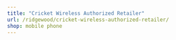 ```yaml
---
title: "Cricket Wireless Authorized Retailer"
url: /ridgewood/cricket-wireless-authorized-retailer/
shop: mobile phone
---
```

